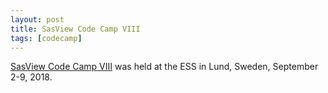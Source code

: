 ```yaml
---
layout: post
title: SasView Code Camp VIII
tags: [codecamp]
---
```


[SasView Code Camp VIII](http://trac.sasview.org/wiki/CodeCampVIII) was held at the ESS in Lund, Sweden, September 2-9, 2018.